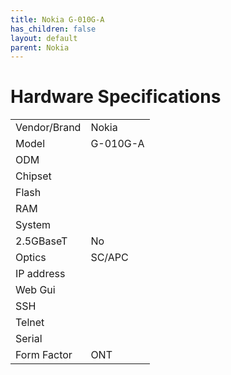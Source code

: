 ```yaml
---
title: Nokia G-010G-A
has_children: false
layout: default
parent: Nokia
---
```


# Hardware Specifications

|              |          |
| ------------ | -------- |
| Vendor/Brand | Nokia    |
| Model        | G-010G-A |
| ODM          |          |
| Chipset      |          |
| Flash        |          |
| RAM          |          |
| System       |          |
| 2.5GBaseT    | No       |
| Optics       | SC/APC   |
| IP address   |          |
| Web Gui      |          |
| SSH          |          |
| Telnet       |          |
| Serial       |          |
| Form Factor  | ONT      |
